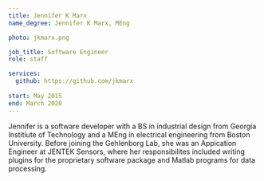 ```yaml
---
title: Jennifer K Marx
name_degree: Jennifer K Marx, MEng

photo: jkmarx.png

job_title: Software Engineer
role: staff

services:
  github: https://github.com/jkmarx
  
start: May 2015
end: March 2020
---
```

Jennifer is a software developer with a BS in industrial design from Georgia
Institiute of Technology and a MEng in electrical engineering from Boston
University. Before joining the Gehlenborg Lab, she was an Appication Engineer at
JENTEK Sensors, where her responsibilites included writing plugins for the
proprietary software package and Matlab programs for data processing.
